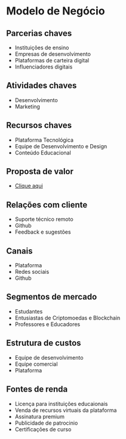 <h1>Modelo de Negócio</h1>
<h2>Parcerias chaves</h2>
  <p><ul>
      <li>Instituições de ensino</li>
      <li>Empresas de desenvolvimento</li>
      <li>Plataformas de carteira digital</li>
      <li>Influenciadores digitais</li>
    </ul>
  </p>
<h2>Atividades chaves</h2>
  <p>
    <ul>
      <li>Desenvolvimento</li>
      <li>Marketing</li>
    </ul>
  </p>
<h2>Recursos chaves</h2>
  <p>
    <ul>
      <li>Plataforma Tecnológica</li>
      <li>Equipe de Desenvolvimento e Design</li>
      <li>Conteúdo Educacional</li>
    </ul>
  </p>
<h2>Proposta de valor</h2>
  <p>
    <ul>
      <li>
      <a href = "https://github.com/umsimplesrodrigo/Desenvolvimento-de-Sistemas/blob/7572674f93ce0d344dd285795f685909a3ab21b6/segundo_semestre/modelagem_de_projetos/proposta_de_valor.md">Clique aqui</a>
      </li>
    </ul>
  </p>
<h2>Relações com cliente</h2>
  <p>
    <ul>
    <li>Suporte técnico remoto</li>
      <li>Github</li>
      <li>Feedback e sugestões</li>
    </ul>
  </p>
<h2>Canais</h2>
  <p>
    <ul>
      <li>Plataforma</li>
      <li>Redes sociais</li>
      <li>Github</li>
    </ul>
  </p>
<h2>Segmentos de mercado</h2>
  <p>
    <ul>
      <li>Estudantes</li>
      <li>Entusiastas de Criptomoedas e Blockchain</li>
      <li>Professores e Educadores</li>
    </ul>
  </p>
<h2>Estrutura de custos</h2>
  <p>
    <ul>
      <li>Equipe de desenvolvimento</li>
      <li>Equipe comercial</li>
      <li>Plataforma</li>
    </ul>
  </p>
<h2>Fontes de renda</h2>
  <p>
    <ul>
      <li>Licença para instituições educaionais</li>
      <li>Venda de recursos virtuais da plataforma</li>
      <li>Assinatura premium</li>
      <li>Publicidade de patrocinio</li>
      <li>Certificações de curso</li>
    </ul>
  </p>
